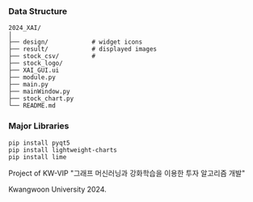 ### Data Structure

    2024_XAI/
    │
    ├── design/            # widget icons 
    ├── result/            # displayed images
    ├── stock_csv/         # 
    ├── stock_logo/
    ├── XAI_GUI.ui
	├── module.py
    ├── main.py
	├── mainWindow.py
    ├── stock_chart.py
    └── README.md

### Major Libraries
```
pip install pyqt5
pip install lightweight-charts
pip install lime
```


Project of KW-VIP "그래프 머신러닝과 강화학습을 이용한 투자 알고리즘 개발"

Kwangwoon University 2024.
